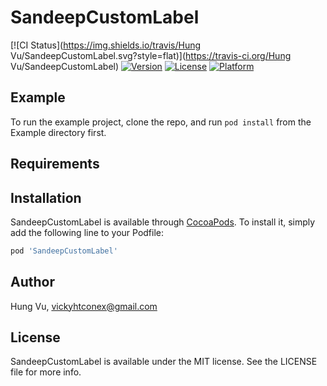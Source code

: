 # SandeepCustomLabel

[![CI Status](https://img.shields.io/travis/Hung Vu/SandeepCustomLabel.svg?style=flat)](https://travis-ci.org/Hung Vu/SandeepCustomLabel)
[![Version](https://img.shields.io/cocoapods/v/SandeepCustomLabel.svg?style=flat)](https://cocoapods.org/pods/SandeepCustomLabel)
[![License](https://img.shields.io/cocoapods/l/SandeepCustomLabel.svg?style=flat)](https://cocoapods.org/pods/SandeepCustomLabel)
[![Platform](https://img.shields.io/cocoapods/p/SandeepCustomLabel.svg?style=flat)](https://cocoapods.org/pods/SandeepCustomLabel)

## Example

To run the example project, clone the repo, and run `pod install` from the Example directory first.

## Requirements

## Installation

SandeepCustomLabel is available through [CocoaPods](https://cocoapods.org). To install
it, simply add the following line to your Podfile:

```ruby
pod 'SandeepCustomLabel'
```

## Author

Hung Vu, vickyhtconex@gmail.com

## License

SandeepCustomLabel is available under the MIT license. See the LICENSE file for more info.
